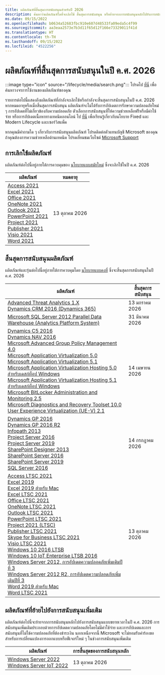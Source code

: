```yaml
---
title: ผลิตภัณฑ์ที่สิ้นสุดการสนับสนุนสำหรับปี 2026
description: ค้นหาว่าผลิตภัณฑ์ใดที่จะเลิกใช้ สิ้นสุดการสนับสนุน หรือย้ายจากการสนับสนุนหลักไปยังการสนับสนุนแบบขยายเวลาในปี ค.ศ. 2026
ms.date: 09/15/2022
ms.openlocfilehash: b0634a52683fbc910e607d48533fa09eda5c4f99
ms.sourcegitcommit: aa3eaa2573e7b3d11f65d12f166e73329011f41d
ms.translationtype: HT
ms.contentlocale: th-TH
ms.lasthandoff: 09/15/2022
ms.locfileid: "4522256"
---
```

# <a name="products-ending-support-in-2026"></a>ผลิตภัณฑ์ที่สิ้นสุดการสนับสนุนในปี ค.ศ. 2026

:::image type="icon" source="/lifecycle/media/search.png":::
โปรดไป [ที่นี่](/lifecycle/products/) เพื่อค้นหาวงจรการใช้งานของผลิตภัณฑ์ของคุณ

รายการต่อไปนี้แสดงถึงผลิตภัณฑ์ที่กำลังจะเลิกใช้หรือกำลังจะสิ้นสุดการสนับสนุนในปี ค.ศ. 2026 หากหมดอายุหรือเมื่อสิ้นสุดการสนับสนุน ผลิตภัณฑ์จะไม่ได้รับการอัปเดตการรักษาความปลอดภัยใหม่ ๆ การอัปเดตที่ไม่เกี่ยวข้องกับความปลอดภัย ตัวเลือกการสนับสนุนที่ให้ความช่วยเหลือฟรีหรือมีค่าใช้จ่าย หรือการอัปเดตเนื้อหาทางเทคนิคออนไลน์ ไป [ที่นี่](/lifecycle/overview/product-end-of-support-overview) เพื่อเรียนรู้เกี่ยวกับนโยบาย Fixed และ Modern Lifecycle และเซอร์วิสแพ็ค

หากคุณมีคำถามใด ๆ เกี่ยวกับการสนับสนุนผลิตภัณฑ์ โปรดติดต่อตัวแทนบัญชี Microsoft ของคุณ ถ้าคุณต้องการความช่วยเหลือด้านเทคนิค โปรดเยี่ยมชมเว็บไซต์ [Microsoft Support](https://support.microsoft.com/contactus/?ws=support)

## <a name="product-retirements"></a>การเลิกใช้ผลิตภัณฑ์

ผลิตภัณฑ์ต่อไปนี้อยู่ภายใต้การควบคุมของ [นโยบายแบบสมัยใหม่](/lifecycle/policies/modern) ซึ่งจะเลิกใช้ในปี ค.ศ. 2026

| ผลิตภัณฑ์ | หมดอายุ |
| --- | --- |
| [Access 2021](/lifecycle/products/access-2021?branch=live)<br>[Excel 2021](/lifecycle/products/excel-2021?branch=live)<br>[Office 2021](/lifecycle/products/office-2021?branch=live)<br>[OneNote 2021](/lifecycle/products/onenote-2021?branch=live)<br>[Outlook 2021](/lifecycle/products/outlook-2021?branch=live)<br>[PowerPoint 2021](/lifecycle/products/powerpoint-2021?branch=live)<br>[Project 2021](/lifecycle/products/project-2021?branch=live)<br>[Publisher 2021](/lifecycle/products/publisher-2021?branch=live)<br>[Visio 2021](/lifecycle/products/visio-2021?branch=live)<br>[Word 2021](/lifecycle/products/word-2021?branch=live)<br> | 13 ตุลาคม 2026 |




## <a name="products-reaching-end-of-support"></a>สิ้นสุดการสนับสนุนผลิตภัณฑ์

ผลิตภัณฑ์และรุ่นต่อไปนี้อยู่ภายใต้การควบคุมโดย [นโยบายแบบคงที่](/lifecycle/policies/fixed) ซึ่งจะสิ้นสุดการสนับสนุนในปี ค.ศ. 2026

| ผลิตภัณฑ์ | สิ้นสุดการสนับสนุน |
| --- | --- |
| [Advanced Threat Analytics 1.X](/lifecycle/products/advanced-threat-analytics-1x?branch=live)<br>[Dynamics CRM 2016 (Dynamics 365)](/lifecycle/products/dynamics-crm-2016-dynamics-365?branch=live)<br> | 13 มกราคม 2026 |
| [Microsoft SQL Server 2012 Parallel Data Warehouse (Analytics Platform System)](/lifecycle/products/microsoft-sql-server-2012-parallel-data-warehouse-analytics-platform-system?branch=live)<br> | 31 มีนาคม 2026 |
| [Dynamics C5 2016](/lifecycle/products/dynamics-c5-2016?branch=live)<br>[Dynamics NAV 2016](/lifecycle/products/dynamics-nav-2016?branch=live)<br>[Microsoft Advanced Group Policy Management 4.0](/lifecycle/products/microsoft-advanced-group-policy-management-40?branch=live)<br>[Microsoft Application Virtualization 5.0](/lifecycle/products/microsoft-application-virtualization-50?branch=live)<br>[Microsoft Application Virtualization 5.1](/lifecycle/products/microsoft-application-virtualization-51?branch=live)<br>[Microsoft Application Virtualization Hosting 5.0 สำหรับเดสก์ท็อป Windows](/lifecycle/products/microsoft-application-virtualization-hosting-50?branch=live)<br>[Microsoft Application Virtualization Hosting 5.1 สำหรับเดสก์ท็อป Windows](/lifecycle/products/microsoft-application-virtualization-hosting-51?branch=live)<br>[Microsoft BitLocker Administration and Monitoring 2.5](/lifecycle/products/microsoft-bitlocker-administration-and-monitoring-25?branch=live)<br>[Microsoft Diagnostics and Recovery Toolset 10.0](/lifecycle/products/microsoft-diagnostics-and-recovery-toolset-100?branch=live)<br>[User Experience Virtualization (UE-V) 2.1](/lifecycle/products/user-experience-virtualization-uev-21?branch=live)<br> | 14 เมษายน 2026 |
| [Dynamics GP 2016](/lifecycle/products/dynamics-gp-2016?branch=live)<br>[Dynamics GP 2016 R2](/lifecycle/products/dynamics-gp-2016-r2?branch=live)<br>[Infopath 2013](/lifecycle/products/infopath-2013?branch=live)<br>[Project Server 2016](/lifecycle/products/project-server-2016?branch=live)<br>[Project Server 2019](/lifecycle/products/project-server-2019?branch=live)<br>[SharePoint Designer 2013](/lifecycle/products/sharepoint-designer-2013?branch=live)<br>[SharePoint Server 2016](/lifecycle/products/sharepoint-server-2016?branch=live)<br>[SharePoint Server 2019](/lifecycle/products/sharepoint-server-2019?branch=live)<br>[SQL Server 2016](/lifecycle/products/sql-server-2016?branch=live)<br> | 14 กรกฎาคม 2026 |
| [Access LTSC 2021](/lifecycle/products/access-ltsc-2021?branch=live)<br>[Excel 2019](/lifecycle/products/excel-2019?branch=live)<br>[Excel 2019 สำหรับ Mac](/lifecycle/products/excel-2019-for-mac?branch=live)<br>[Excel LTSC 2021](/lifecycle/products/excel-ltsc-2021?branch=live)<br>[Office LTSC 2021](/lifecycle/products/office-ltsc-2021?branch=live)<br>[OneNote LTSC 2021](/lifecycle/products/onenote-ltsc-2021?branch=live)<br>[Outlook LTSC 2021](/lifecycle/products/outlook-ltsc-2021?branch=live)<br>[PowerPoint LTSC 2021](/lifecycle/products/powerpoint-ltsc-2021?branch=live)<br>[Project 2021 (LTSC)](/lifecycle/products/project-2021-ltsc?branch=live)<br>[Publisher LTSC 2021](/lifecycle/products/publisher-ltsc-2021?branch=live)<br>[Skype for Business LTSC 2021](/lifecycle/products/skype-for-business-ltsc-2021?branch=live)<br>[Visio LTSC 2021](/lifecycle/products/visio-ltsc-2021?branch=live)<br>[Windows 10 2016 LTSB](/lifecycle/products/windows-10-2016-ltsb?branch=live)<br>[Windows 10 IoT Enterprise LTSB 2016](/lifecycle/products/windows-10-iot-enterprise-ltsb-2016?branch=live)<br>[Windows Server 2012, การอัปเดตความปลอดภัยเพิ่มเติมปีที่ 3](/lifecycle/products/windows-server-2012?branch=live)<br>[Windows Server 2012 R2, การอัปเดตความปลอดภัยเพิ่มเติมปีที่ 3](/lifecycle/products/windows-server-2012-r2?branch=live)<br>[Word 2019 สำหรับ Mac](/lifecycle/products/word-2019-for-mac?branch=live)<br>[Word LTSC 2021](/lifecycle/products/word-ltsc-2021?branch=live)<br> | 13 ตุลาคม 2026 |


## <a name="products-moving-to-extended-support"></a>ผลิตภัณฑ์ที่ย้ายไปยังการสนับสนุนเพิ่มเติม

ผลิตภัณฑ์ต่อไปนี้จะย้ายจากการสนับสนุนหลักไปยังการสนับสนุนแบบขยายเวลาในปี ค.ศ. 2026 การสนับสนุนเพิ่มเติมประกอบด้วยการอัปเดตความปลอดภัยโดยไม่มีค่าใช้จ่าย และการอัปเดตและการสนับสนุนที่ไม่ใช่ความปลอดภัยที่ต้องชำระเงิน นอกเหนือจากนี้ Microsoft จะไม่ยอมรับคำร้องขอสำหรับการเปลี่ยนแปลงการออกแบบหรือฟีเจอร์ใหม่ ๆ ในช่วงการสนับสนุนเพิ่มเติม

| ผลิตภัณฑ์ | การสิ้นสุดของการสนับสนุนหลัก |
| --- | --- |
| [Windows Server 2022](/lifecycle/products/windows-server-2022?branch=live)<br>[Windows Server IoT 2022](/lifecycle/products/windows-server-iot-2022?branch=live)<br> | 13 ตุลาคม 2026 |
